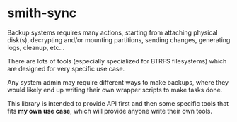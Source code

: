 # smith-sync

Backup systems requires many actions, starting from attaching physical disk(s),
decrypting and/or mounting partitions, sending changes, generating logs, cleanup,
etc...

There are lots of tools (especially specialized for BTRFS filesystems) which are
designed for very specific use case.

Any system admin may require different ways to make backups, where they would likely
end up writing their own wrapper scripts to make tasks done.

This library is intended to provide API first and then some specific tools that
fits **my own use case**, which will provide anyone write their own tools.
